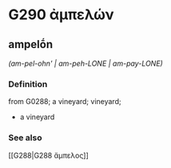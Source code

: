 # G290 ἀμπελών

## ampelṓn

_(am-pel-ohn' | am-peh-LONE | am-pay-LONE)_

### Definition

from G0288; a vineyard; vineyard; 

- a vineyard

### See also

[[G288|G288 ἄμπελος]]
